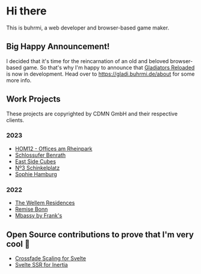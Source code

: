 # Hi there

This is buhrmi, a web developer and browser-based game maker. 

## Big Happy Announcement!

I decided that it's time for the reincarnation of an old and beloved browser-based game. So that's why I'm happy to announce that [Gladiators Reloaded](https://gladi.buhrmi.de) is now in development. Head over to https://gladi.buhrmi.de/about for some more info.

## Work Projects

These projects are copyrighted by CDMN GmbH and their respective clients.

### 2023

- [HOM12 - Offices am Rheinpark](https://frankonia-hom12.netlify.app)
- [Schlossufer Benrath](https://www.schlossufer-benrath.de)
- [East Side Cubes](https://www.east-side-cubes.de)
- [Nº3 Schinkelplatz](https://no3-schinkelplatz.cdmn.de/en)
- [Sophie Hamburg](https://sophie.hamburg)

### 2022

- [The Wellem Residences](https://www.thewellemresidences.com)
- [Remise Bonn](https://www.remise-bonn.de)
- [Mbassy by Frank's](https://www.mbassybyfranks.com)

## Open Source contributions to prove that I'm very cool 🫠

- [Crossfade Scaling for Svelte](https://github.com/sveltejs/svelte/pull/3175)
- [Svelte SSR for Inertia](https://github.com/inertiajs/inertia/pull/1349)
